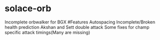 # solace-orb
Incomplete orbwalker for BGX
#Features
Autospacing
Incomplete/Broken health prediction
Akshan and Sett double attack
Some fixes for champ specific attack timings(Many are missing)
